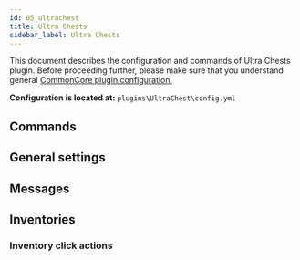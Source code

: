 ```yaml
---
id: 05_ultrachest
title: Ultra Chests
sidebar_label: Ultra Chests
---
```


This document describes the configuration and commands of Ultra Chests plugin. Before proceeding further, please make sure that you understand general [CommonCore plugin configuration.](https://commoncore.jakubvanko.com/docs/03_configuration)

**Configuration is located at:** <code>plugins\UltraChest\config.yml</code>

## Commands

## General settings

## Messages

## Inventories

### Inventory click actions
